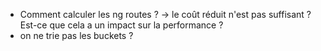 - Comment calculer les ng routes ? -> le coût réduit n'est pas suffisant ? Est-ce que cela a un impact sur la performance ?
- on ne trie pas les buckets ?